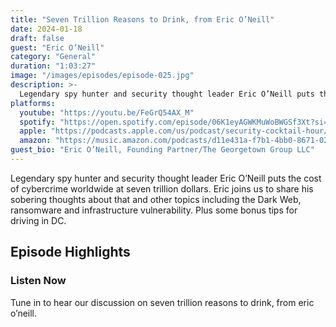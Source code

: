```yaml
---
title: "Seven Trillion Reasons to Drink, from Eric O’Neill"
date: 2024-01-18
draft: false
guest: "Eric O’Neill"
category: "General"
duration: "1:03:27"
image: "/images/episodes/episode-025.jpg"
description: >-
  Legendary spy hunter and security thought leader Eric O’Neill puts the cost of cybercrime worldwide at seven trillion dollars. Eric joins us to share his sobering thoughts about that and other topics including the Dark Web, ransomware and infrastructure vulnerability. Plus some bonus tips for driving in DC.
platforms:
  youtube: "https://youtu.be/FeGrQ54AX_M"
  spotify: "https://open.spotify.com/episode/06K1eyAGWKMuWoBWGSf3Xt?si=5b59d5fa60b9493d"
  apple: "https://podcasts.apple.com/us/podcast/security-cocktail-hour/id1679376200?i=1000642102750"
  amazon: "https://music.amazon.com/podcasts/d11e431a-f7b1-4bb0-8671-024afce9ade6/security-cocktail-hour"
guest_bio: "Eric O’Neill, Founding Partner/The Georgetown Group LLC"
---
```


Legendary spy hunter and security thought leader Eric O’Neill puts the cost of cybercrime worldwide at seven trillion dollars. Eric joins us to share his sobering thoughts about that and other topics including the Dark Web, ransomware and infrastructure vulnerability. Plus some bonus tips for driving in DC.

## Episode Highlights

### Listen Now

Tune in to hear our discussion on seven trillion reasons to drink, from eric o’neill.